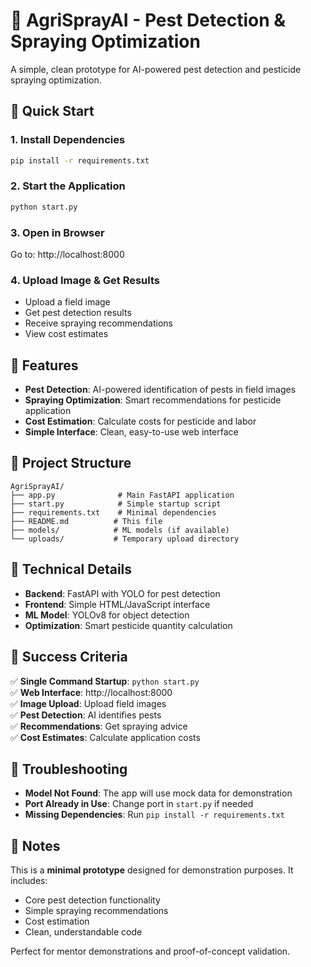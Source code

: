 # 🌾 AgriSprayAI - Pest Detection & Spraying Optimization

A simple, clean prototype for AI-powered pest detection and pesticide spraying optimization.

## 🚀 Quick Start

### 1. Install Dependencies
```bash
pip install -r requirements.txt
```

### 2. Start the Application
```bash
python start.py
```

### 3. Open in Browser
Go to: http://localhost:8000

### 4. Upload Image & Get Results
- Upload a field image
- Get pest detection results
- Receive spraying recommendations
- View cost estimates

## 🎯 Features

- **Pest Detection**: AI-powered identification of pests in field images
- **Spraying Optimization**: Smart recommendations for pesticide application
- **Cost Estimation**: Calculate costs for pesticide and labor
- **Simple Interface**: Clean, easy-to-use web interface

## 📁 Project Structure

```
AgriSprayAI/
├── app.py              # Main FastAPI application
├── start.py            # Simple startup script
├── requirements.txt    # Minimal dependencies
├── README.md          # This file
├── models/            # ML models (if available)
└── uploads/           # Temporary upload directory
```

## 🔧 Technical Details

- **Backend**: FastAPI with YOLO for pest detection
- **Frontend**: Simple HTML/JavaScript interface
- **ML Model**: YOLOv8 for object detection
- **Optimization**: Smart pesticide quantity calculation

## 🎯 Success Criteria

✅ **Single Command Startup**: `python start.py`  
✅ **Web Interface**: http://localhost:8000  
✅ **Image Upload**: Upload field images  
✅ **Pest Detection**: AI identifies pests  
✅ **Recommendations**: Get spraying advice  
✅ **Cost Estimates**: Calculate application costs  

## 🚨 Troubleshooting

- **Model Not Found**: The app will use mock data for demonstration
- **Port Already in Use**: Change port in `start.py` if needed
- **Missing Dependencies**: Run `pip install -r requirements.txt`

## 📝 Notes

This is a **minimal prototype** designed for demonstration purposes. It includes:
- Core pest detection functionality
- Simple spraying recommendations
- Cost estimation
- Clean, understandable code

Perfect for mentor demonstrations and proof-of-concept validation.